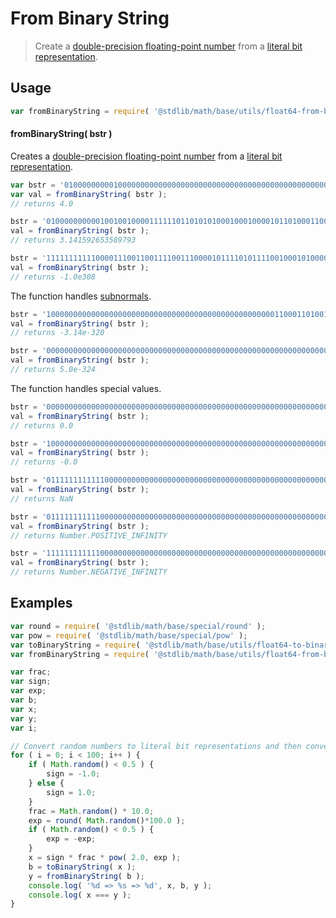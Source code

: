 From Binary String
===

> Create a [double-precision floating-point number][ieee754] from a [literal bit representation][binary-string].


<!-- <usage> -->

## Usage

``` javascript
var fromBinaryString = require( '@stdlib/math/base/utils/float64-from-binary-string' );
```

#### fromBinaryString( bstr )

Creates a [double-precision floating-point number][ieee754] from a [literal bit representation][binary-string].

``` javascript
var bstr = '0100000000010000000000000000000000000000000000000000000000000000';
var val = fromBinaryString( bstr );
// returns 4.0

bstr = '0100000000001001001000011111101101010100010001000010110100011000';
val = fromBinaryString( bstr );
// returns 3.141592653589793

bstr = '1111111111100001110011001111001110000101111010111100100010100000';
val = fromBinaryString( bstr );
// returns -1.0e308
```

The function handles [subnormals][subnormals].

``` javascript
bstr = '1000000000000000000000000000000000000000000000000001100011010011';
val = fromBinaryString( bstr );
// returns -3.14e-320

bstr = '0000000000000000000000000000000000000000000000000000000000000001';
val = fromBinaryString( bstr );
// returns 5.0e-324
```

The function handles special values.

``` javascript
bstr = '0000000000000000000000000000000000000000000000000000000000000000';
val = fromBinaryString( bstr );
// returns 0.0

bstr = '1000000000000000000000000000000000000000000000000000000000000000';
val = fromBinaryString( bstr );
// returns -0.0

bstr = '0111111111111000000000000000000000000000000000000000000000000000';
val = fromBinaryString( bstr );
// returns NaN

bstr = '0111111111110000000000000000000000000000000000000000000000000000';
val = fromBinaryString( bstr );
// returns Number.POSITIVE_INFINITY

bstr = '1111111111110000000000000000000000000000000000000000000000000000';
val = fromBinaryString( bstr );
// returns Number.NEGATIVE_INFINITY
```

<!-- </usage> -->


<!-- <examples> -->

## Examples

``` javascript
var round = require( '@stdlib/math/base/special/round' );
var pow = require( '@stdlib/math/base/special/pow' );
var toBinaryString = require( '@stdlib/math/base/utils/float64-to-binary-string' );
var fromBinaryString = require( '@stdlib/math/base/utils/float64-from-binary-string' );

var frac;
var sign;
var exp;
var b;
var x;
var y;
var i;

// Convert random numbers to literal bit representations and then convert them back...
for ( i = 0; i < 100; i++ ) {
	if ( Math.random() < 0.5 ) {
		sign = -1.0;
	} else {
		sign = 1.0;
	}
	frac = Math.random() * 10.0;
	exp = round( Math.random()*100.0 );
	if ( Math.random() < 0.5 ) {
		exp = -exp;
	}
	x = sign * frac * pow( 2.0, exp );
	b = toBinaryString( x );
	y = fromBinaryString( b );
	console.log( '%d => %s => %d', x, b, y );
	console.log( x === y );
}
```

<!-- </examples> -->


<!-- <links> -->

[ieee754]: https://en.wikipedia.org/wiki/IEEE_754-1985
[subnormals]: https://en.wikipedia.org/wiki/Denormal_number

<!-- FIXME: link -->

[binary-string]: https://github.com/math-io/float64-bits

<!-- </links> -->
